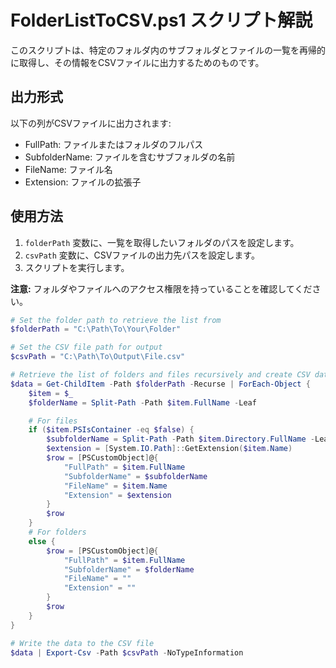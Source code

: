 # FolderListToCSV.ps1 スクリプト解説

このスクリプトは、特定のフォルダ内のサブフォルダとファイルの一覧を再帰的に取得し、その情報をCSVファイルに出力するためのものです。

## 出力形式

以下の列がCSVファイルに出力されます:

- FullPath: ファイルまたはフォルダのフルパス
- SubfolderName: ファイルを含むサブフォルダの名前
- FileName: ファイル名
- Extension: ファイルの拡張子

## 使用方法

1. `folderPath` 変数に、一覧を取得したいフォルダのパスを設定します。
2. `csvPath` 変数に、CSVファイルの出力先パスを設定します。
3. スクリプトを実行します。

**注意:** フォルダやファイルへのアクセス権限を持っていることを確認してください。

```powershell
# Set the folder path to retrieve the list from
$folderPath = "C:\Path\To\Your\Folder"

# Set the CSV file path for output
$csvPath = "C:\Path\To\Output\File.csv"

# Retrieve the list of folders and files recursively and create CSV data
$data = Get-ChildItem -Path $folderPath -Recurse | ForEach-Object {
    $item = $_
    $folderName = Split-Path -Path $item.FullName -Leaf

    # For files
    if ($item.PSIsContainer -eq $false) {
        $subfolderName = Split-Path -Path $item.Directory.FullName -Leaf
        $extension = [System.IO.Path]::GetExtension($item.Name)
        $row = [PSCustomObject]@{
            "FullPath" = $item.FullName
            "SubfolderName" = $subfolderName
            "FileName" = $item.Name
            "Extension" = $extension
        }
        $row
    }
    # For folders
    else {
        $row = [PSCustomObject]@{
            "FullPath" = $item.FullName
            "SubfolderName" = $folderName
            "FileName" = ""
            "Extension" = ""
        }
        $row
    }
}

# Write the data to the CSV file
$data | Export-Csv -Path $csvPath -NoTypeInformation
```

